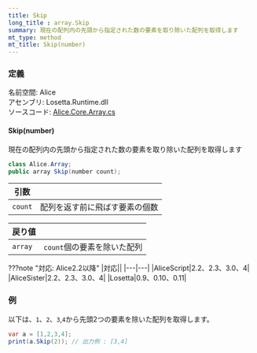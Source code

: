 ```yaml
---
title: Skip
long_title : array.Skip
summary: 現在の配列内の先頭から指定された数の要素を取り除いた配列を取得します
mt_type: method
mt_title: Skip(number)
---
```


### 定義
名前空間: Alice<br/>
アセンブリ: Losetta.Runtime.dll<br/>
ソースコード: [Alice.Core.Array.cs](https://github.com/WSOFT-Project/Losetta/blob/master/Losetta.Runtime/Core/Extension/Alice.Core.Array.cs)

#### Skip(number)

現在の配列内の先頭から指定された数の要素を取り除いた配列を取得します

```cs title="AliceScript"
class Alice.Array;
public array Skip(number count);
```

|引数| |
|-|-|
|`count`|配列を返す前に飛ばす要素の個数|

|戻り値| |
|-|-|
|`array`|`count`個の要素を除いた配列|

???note "対応: Alice2.2以降"
    |対応||
    |---|---|
    |AliceScript|2.2、2.3、3.0、4|
    |AliceSister|2.2、2.3、3.0、4|
    |Losetta|0.9、0.10、0.11|

### 例
以下は、`1`、`2`、`3`,`4`から先頭2つの要素を除いた配列を取得します。

```cs title="AliceScript"
var a = [1,2,3,4];
print(a.Skip(2)); // 出力例 : [3,4]
```
